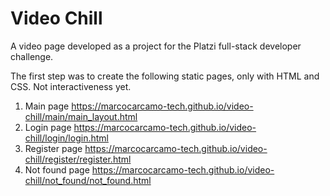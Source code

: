 # Video Chill

A video page developed as a project for the Platzi full-stack developer challenge.

The first step was to create the following static pages, only with HTML and CSS. Not interactiveness yet.

 1. Main page
 https://marcocarcamo-tech.github.io/video-chill/main/main_layout.html
 2. Login page
 https://marcocarcamo-tech.github.io/video-chill/login/login.html
 3. Register page
 https://marcocarcamo-tech.github.io/video-chill/register/register.html
 5. Not found page
 https://marcocarcamo-tech.github.io/video-chill/not_found/not_found.html
